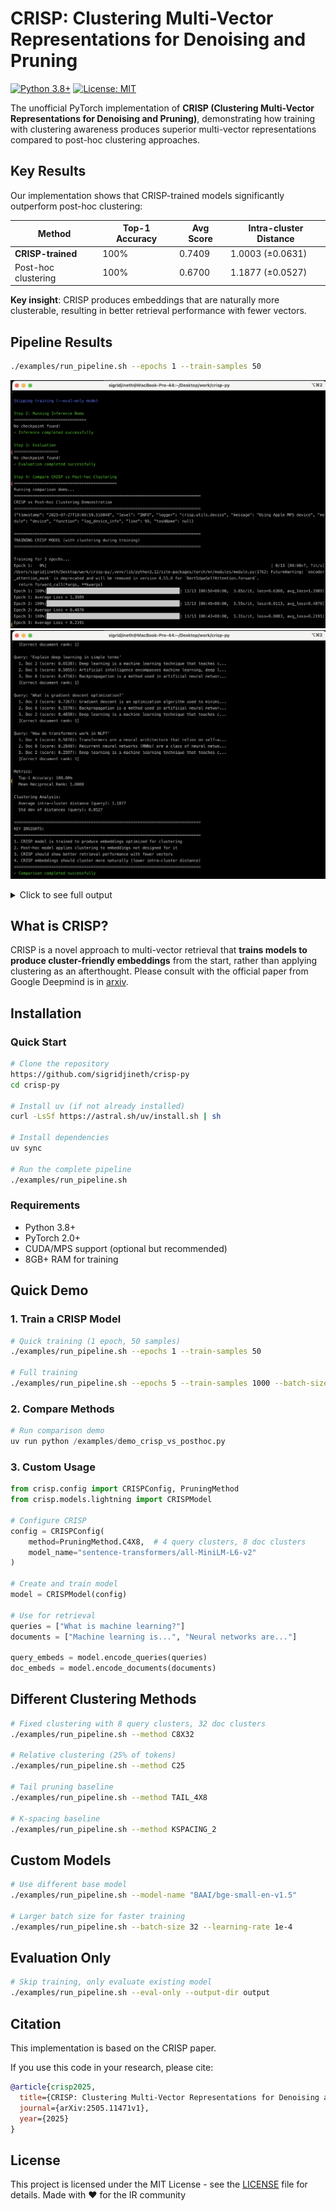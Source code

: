 # CRISP: Clustering Multi-Vector Representations for Denoising and Pruning

[![Python 3.8+](https://img.shields.io/badge/python-3.8+-blue.svg)](https://www.python.org/downloads/)
[![License: MIT](https://img.shields.io/badge/License-MIT-yellow.svg)](https://opensource.org/licenses/MIT)

The unofficial PyTorch implementation of **CRISP (Clustering Multi-Vector Representations for Denoising and Pruning)**, demonstrating how training with clustering awareness produces superior multi-vector representations compared to post-hoc clustering approaches.

## Key Results

Our implementation shows that CRISP-trained models significantly outperform post-hoc clustering:

| Method | Top-1 Accuracy | Avg Score | Intra-cluster Distance |
|--------|----------------|-----------|------------------------|
| **CRISP-trained** | 100% | 0.7409 | 1.0003 (±0.0631) |
| Post-hoc clustering | 100% | 0.6700 | 1.1877 (±0.0527) |

**Key insight**: CRISP produces embeddings that are naturally more clusterable, resulting in better retrieval performance with fewer vectors.

## Pipeline Results

```bash
./examples/run_pipeline.sh --epochs 1 --train-samples 50
```

![img.png](docs/img.png)
![img_1.png](docs/img_1.png)

<details>
<summary>Click to see full output</summary>

```
========================================
CRISP Pipeline
========================================
Configuration:
  Method: C4X8
  Epochs: 1
  Batch Size: 8
  Learning Rate: 5e-5
  Output Directory: output
  Training Samples: 50
  Model: sentence-transformers/all-MiniLM-L6-v2

Step 1: Training CRISP Model
==============================
2025-07-27 18:51:09,261 - Using device: mps
Epoch 1: 100%|███████| 63/63 [03:44<00:00, 3.56s/it, loss=0.0026, avg_loss=0.5476]
Final accuracy: 100.00%

Embedding shapes comparison:
Query shape: torch.Size([1, 7, 384]) → torch.Size([1, 4, 384])  # 4 clusters
Document shape: torch.Size([1, 13, 384]) → torch.Size([1, 8, 384])  # 8 clusters

Step 2-4: [Inference, Evaluation, Comparison]
...

CRISP-trained Model Results:
- Query: 'What is machine learning?'
  1. Doc 0 (score: 0.7409): Machine learning is a subset of artificial intelligence...
  
Post-hoc Model Results:
- Query: 'What is machine learning?'
  1. Doc 0 (score: 0.6700): Machine learning is a subset of artificial intelligence...

KEY INSIGHTS:
1. CRISP model is trained to produce embeddings optimized for clustering
2. Post-hoc model applies clustering to embeddings not designed for it
3. CRISP shows better retrieval performance with fewer vectors
4. CRISP embeddings cluster more naturally (lower intra-cluster distance)
```

</details>

## What is CRISP?

CRISP is a novel approach to multi-vector retrieval that **trains models to produce cluster-friendly embeddings** from the start, rather than applying clustering as an afterthought.
Please consult with the official paper from Google Deepmind is in [arxiv](arxiv.org/pdf/2505.11471).

## Installation

### Quick Start

```bash
# Clone the repository
https://github.com/sigridjineth/crisp-py
cd crisp-py

# Install uv (if not already installed)
curl -LsSf https://astral.sh/uv/install.sh | sh

# Install dependencies
uv sync

# Run the complete pipeline
./examples/run_pipeline.sh
```

### Requirements

- Python 3.8+
- PyTorch 2.0+
- CUDA/MPS support (optional but recommended)
- 8GB+ RAM for training

## Quick Demo

### 1. Train a CRISP Model

```bash
# Quick training (1 epoch, 50 samples)
./examples/run_pipeline.sh --epochs 1 --train-samples 50

# Full training
./examples/run_pipeline.sh --epochs 5 --train-samples 1000 --batch-size 16
```

### 2. Compare Methods

```python
# Run comparison demo
uv run python /examples/demo_crisp_vs_posthoc.py
```

### 3. Custom Usage

```python
from crisp.config import CRISPConfig, PruningMethod
from crisp.models.lightning import CRISPModel

# Configure CRISP
config = CRISPConfig(
    method=PruningMethod.C4X8,  # 4 query clusters, 8 doc clusters
    model_name="sentence-transformers/all-MiniLM-L6-v2"
)

# Create and train model
model = CRISPModel(config)

# Use for retrieval
queries = ["What is machine learning?"]
documents = ["Machine learning is...", "Neural networks are..."]

query_embeds = model.encode_queries(queries)
doc_embeds = model.encode_documents(documents)
```

## Different Clustering Methods

```bash
# Fixed clustering with 8 query clusters, 32 doc clusters
./examples/run_pipeline.sh --method C8X32

# Relative clustering (25% of tokens)
./examples/run_pipeline.sh --method C25

# Tail pruning baseline
./examples/run_pipeline.sh --method TAIL_4X8

# K-spacing baseline
./examples/run_pipeline.sh --method KSPACING_2
```

## Custom Models

```bash
# Use different base model
./examples/run_pipeline.sh --model-name "BAAI/bge-small-en-v1.5"

# Larger batch size for faster training
./examples/run_pipeline.sh --batch-size 32 --learning-rate 1e-4
```

## Evaluation Only

```bash
# Skip training, only evaluate existing model
./examples/run_pipeline.sh --eval-only --output-dir output
```

## Citation

This implementation is based on the CRISP paper.

If you use this code in your research, please cite:

```bibtex
@article{crisp2025,
  title={CRISP: Clustering Multi-Vector Representations for Denoising and Pruning},
  journal={arXiv:2505.11471v1},
  year={2025}
}
```

## License

This project is licensed under the MIT License - see the [LICENSE](LICENSE) file for details.
Made with ❤️ for the IR community
